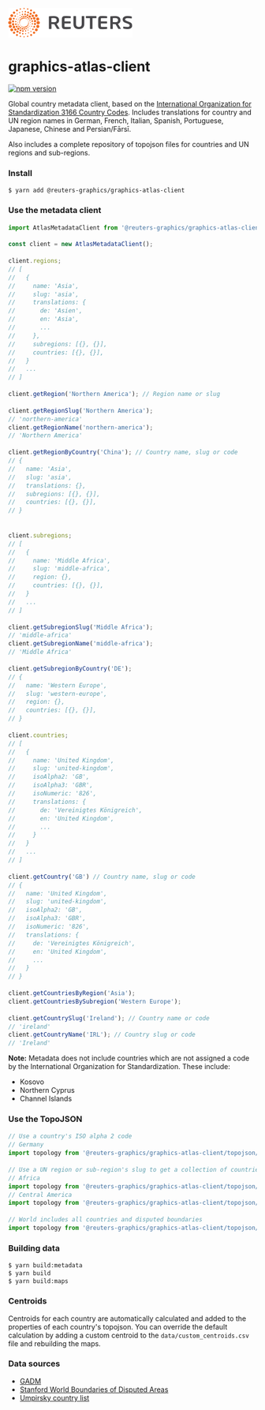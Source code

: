 ![](badge.svg)

# graphics-atlas-client

[![npm version](https://badge.fury.io/js/%40reuters-graphics%2Fgraphics-atlas-client.svg)](https://badge.fury.io/js/%40reuters-graphics%2Fgraphics-atlas-client)

Global country metadata client, based on the [International Organization for Standardization 3166 Country Codes](https://www.iso.org/iso-3166-country-codes.html). Includes translations for country and UN region names in German, French, Italian, Spanish, Portuguese, Japanese, Chinese and Persian/Fārsī.

Also includes a complete repository of topojson files for countries and UN regions and sub-regions.

### Install

```
$ yarn add @reuters-graphics/graphics-atlas-client
```

### Use the metadata client

```javascript
import AtlasMetadataClient from '@reuters-graphics/graphics-atlas-client';

const client = new AtlasMetadataClient();

client.regions;
// [
//   {
//     name: 'Asia',
//     slug: 'asia',
//     translations: {
//       de: 'Asien',
//       en: 'Asia',
//       ...
//     },
//     subregions: [{}, {}],
//     countries: [{}, {}],
//   }
//   ...
// ]

client.getRegion('Northern America'); // Region name or slug

client.getRegionSlug('Northern America');
// 'northern-america'
client.getRegionName('northern-america');
// 'Northern America'

client.getRegionByCountry('China'); // Country name, slug or code
// {
//   name: 'Asia',
//   slug: 'asia',
//   translations: {},
//   subregions: [{}, {}],
//   countries: [{}, {}],
// }


client.subregions;
// [
//   {
//     name: 'Middle Africa',
//     slug: 'middle-africa',
//     region: {},
//     countries: [{}, {}],
//   }
//   ...
// ]

client.getSubregionSlug('Middle Africa');
// 'middle-africa'
client.getSubregionName('middle-africa');
// 'Middle Africa'

client.getSubregionByCountry('DE');
// {
//   name: 'Western Europe',
//   slug: 'western-europe',
//   region: {},
//   countries: [{}, {}],
// }

client.countries;
// [
//   {
//     name: 'United Kingdom',
//     slug: 'united-kingdom',
//     isoAlpha2: 'GB',
//     isoAlpha3: 'GBR',
//     isoNumeric: '826',
//     translations: {
//       de: 'Vereinigtes Königreich',
//       en: 'United Kingdom',
//       ...
//     }
//   }
//   ...
// ]

client.getCountry('GB') // Country name, slug or code
// {
//   name: 'United Kingdom',
//   slug: 'united-kingdom',
//   isoAlpha2: 'GB',
//   isoAlpha3: 'GBR',
//   isoNumeric: '826',
//   translations: {
//     de: 'Vereinigtes Königreich',
//     en: 'United Kingdom',
//     ...
//   }
// }

client.getCountriesByRegion('Asia');
client.getCountriesBySubregion('Western Europe');

client.getCountrySlug('Ireland'); // Country name or code
// 'ireland'
client.getCountryName('IRL'); // Country slug or code
// 'Ireland'
```


**Note:** Metadata does not include countries which are not assigned a code by the International Organization for Standardization. These include:

- Kosovo
- Northern Cyprus
- Channel Islands

### Use the TopoJSON

```javascript
// Use a country's ISO alpha 2 code
// Germany
import topology from '@reuters-graphics/graphics-atlas-client/topojson/DE.json';

// Use a UN region or sub-region's slug to get a collection of countries
// Africa
import topology from '@reuters-graphics/graphics-atlas-client/topojson/africa.json';
// Central America
import topology from '@reuters-graphics/graphics-atlas-client/topojson/central-america.json';

// World includes all countries and disputed boundaries
import topology from '@reuters-graphics/graphics-atlas-client/topojson/world.json';
```

### Building data

```
$ yarn build:metadata
$ yarn build
$ yarn build:maps
```

### Centroids

Centroids for each country are automatically calculated and added to the properties of each country's topojson. You can override the default calculation by adding a custom centroid to the `data/custom_centroids.csv` file and rebuilding the maps.

### Data sources

- [GADM](https://gadm.org/index.html)
- [Stanford World Boundaries of Disputed Areas](https://purl.stanford.edu/tq310nc7616)
- [Umpirsky country list](https://github.com/umpirsky/country-list)
